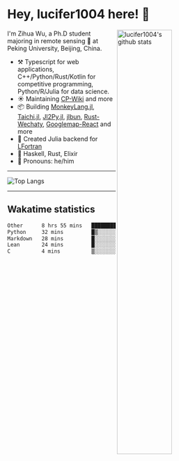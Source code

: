 # Hey, lucifer1004 here! :wave:

<img width="50%" align="right" alt="lucifer1004's github stats" src="https://github-readme-stats.vercel.app/api?username=lucifer1004&show_icons=true">

I'm Zihua Wu, a Ph.D student majoring in remote sensing :satellite: at Peking University, Beijing, China.

- :hammer_and_pick: Typescript for web applications, C++/Python/Rust/Kotlin for competitive programming, Python/R/Julia for data science.
- :sunny: Maintaining [CP-Wiki](https://cp-wiki.vercel.app) and more 
- :package: Building [MonkeyLang.jl](https://github.com/lucifer1004/MonkeyLang.jl), [Taichi.jl](https://github.com/lucifer1004/Taichi.jl), [Jl2Py.jl](https://github.com/lucifer1004/Jl2Py.jl), [jlbun](https://github.com/lucifer1004/jlbun), [Rust-Wechaty](https://github.com/wechaty/rust-wechaty), [Googlemap-React](https://github.com/googlemap-react/googlemap-react) and more
- :sparkler: Created Julia backend for [LFortran](https://github.com/lfortran/lfortran)
- :seedling: Haskell, Rust, Elixir
- :man: Pronouns: he/him

---

![Top Langs](https://github-readme-stats.vercel.app/api/top-langs/?username=lucifer1004&layout=compact)

---

## Wakatime statistics

<!--START_SECTION:waka-->

```txt
Other      8 hrs 55 mins   █████████████████████░░░░   84.40 %
Python     32 mins         █▒░░░░░░░░░░░░░░░░░░░░░░░   05.18 %
Markdown   28 mins         █░░░░░░░░░░░░░░░░░░░░░░░░   04.45 %
Lean       24 mins         █░░░░░░░░░░░░░░░░░░░░░░░░   03.92 %
C          4 mins          ▒░░░░░░░░░░░░░░░░░░░░░░░░   00.70 %
```

<!--END_SECTION:waka-->
